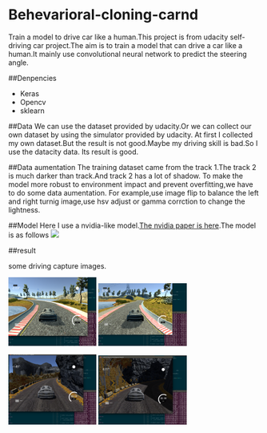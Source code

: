 # Behevarioral-cloning-carnd
Train a model to drive car like a human.This project is from udacity self-driving car project.The aim is to train a model
that can drive a car like a human.It mainly use convolutional neural network to predict the steering angle.

##Denpencies
- Keras
- Opencv
- sklearn

##Data
We can use the dataset provided by udacity.Or we can collect our own dataset by using the simulator provided by udacity.
At first I collected my own dataset.But the result is not good.Maybe my driving skill is bad.So I use the datacity data.
Its result is good.

##Data aumentation
 The training dataset came from the track 1.The track 2 is much darker than track.And track 2 has a lot of shadow.
 To make the model more robust to environment impact and prevent overfitting,we have to do some data aumentation.
 For example,use image flip to balance the left and right turnig image,use hsv adjust or gamma corrction to change the lightness.


##Model
Here I use a nvidia-like model.[The nvidia paper is here](https://arxiv.org/abs/1604.07316).The model is as follows
![](https://devblogs.nvidia.com/parallelforall/wp-content/uploads/2016/08/cnn-architecture-624x890.png)

##result

some driving capture images.

<img src="https://github.com/nicholas-tien/Behevarioral-cloning-carnd/blob/master/image/track12.png?raw=true" width="35%" height="35%">             <img src="https://github.com/nicholas-tien/Behevarioral-cloning-carnd/blob/master/image/track11.png?raw=true" width="35%" height="35%">

<img src="https://github.com/nicholas-tien/Behevarioral-cloning-carnd/blob/master/image/track21.png?raw=true" width="35%" height="35%">     <img src="https://github.com/nicholas-tien/Behevarioral-cloning-carnd/blob/master/image/track22.png?raw=true" width="35%" height="35%">


